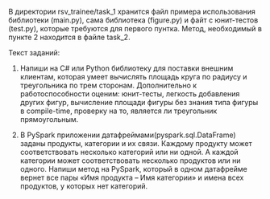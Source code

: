 В директории rsv_trainee/task_1 хранится файл примера использования библиотеки (main.py), сама библиотека (figure.py) и файт с юнит-тестов (test.py), которые требуются для первого пунтка. Метод, необходимый в пункте 2 находится в файле task_2.

Текст заданий:

1) Напиши на C# или Python библиотеку для поставки внешним клиентам, которая умеет вычислять площадь круга по радиусу и треугольника по трем сторонам. Дополнительно к работоспособности оценим: юнит-тесты, легкость добавления других фигур, вычисление площади фигуры без знания типа фигуры в compile-time, проверку на то, является ли треугольник прямоугольным.

2) В PySpark приложении датафреймами(pyspark.sql.DataFrame) заданы продукты, категории и их связи. Каждому продукту может соответствовать несколько категорий или ни одной. А каждой категории может соответствовать несколько продуктов или ни одного. Напиши метод на PySpark, который в одном датафрейме вернет все пары «Имя продукта – Имя категории» и имена всех продуктов, у которых нет категорий.
